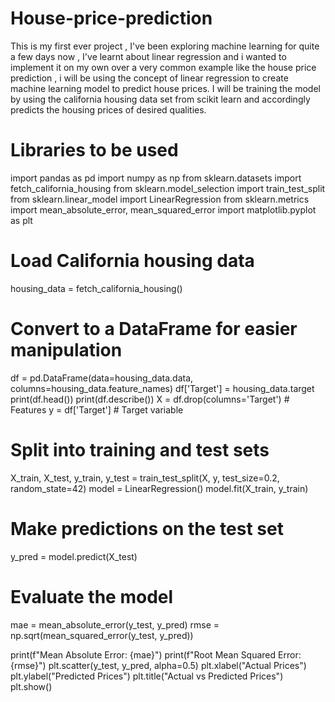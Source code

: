 # House-price-prediction
This is my first ever project , I've been exploring machine learning for quite a few days now , I've learnt about linear regression and i wanted to implement it on my own over a very common example like the house price prediction , i will be using the concept of linear regression to create machine learning model to predict house prices. I will be training the model by using the california housing data set from scikit learn and accordingly predicts the housing prices of desired qualities. 



# Libraries to be used
import pandas as pd
import numpy as np
from sklearn.datasets import fetch_california_housing
from sklearn.model_selection import train_test_split
from sklearn.linear_model import LinearRegression
from sklearn.metrics import mean_absolute_error, mean_squared_error
import matplotlib.pyplot as plt
# Load California housing data
housing_data = fetch_california_housing()
# Convert to a DataFrame for easier manipulation
df = pd.DataFrame(data=housing_data.data, columns=housing_data.feature_names)
df['Target'] = housing_data.target
print(df.head())
print(df.describe())
X = df.drop(columns='Target')  # Features
y = df['Target']               # Target variable

# Split into training and test sets
X_train, X_test, y_train, y_test = train_test_split(X, y, test_size=0.2, random_state=42)
model = LinearRegression()
model.fit(X_train, y_train)
# Make predictions on the test set
y_pred = model.predict(X_test)

# Evaluate the model
mae = mean_absolute_error(y_test, y_pred)
rmse = np.sqrt(mean_squared_error(y_test, y_pred))

print(f"Mean Absolute Error: {mae}")
print(f"Root Mean Squared Error: {rmse}")
plt.scatter(y_test, y_pred, alpha=0.5)
plt.xlabel("Actual Prices")
plt.ylabel("Predicted Prices")
plt.title("Actual vs Predicted Prices")
plt.show()
